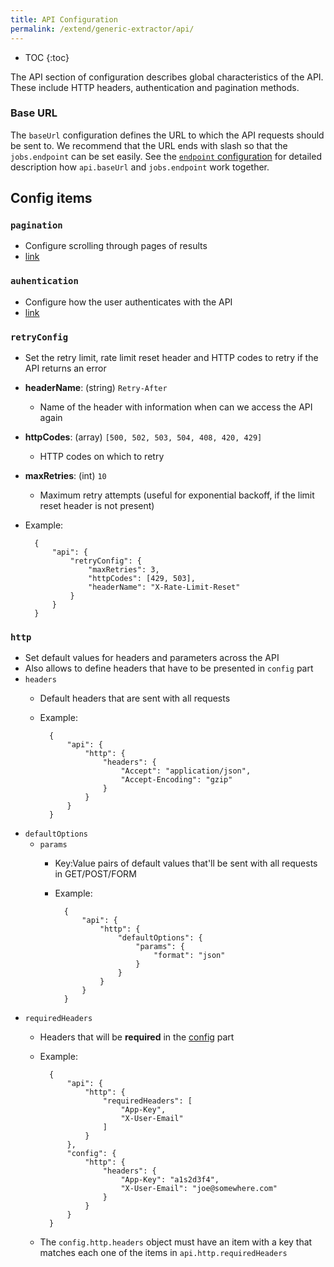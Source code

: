 ```yaml
---
title: API Configuration
permalink: /extend/generic-extractor/api/
---
```


* TOC
{:toc}

The API section of configuration describes global characteristics of the API. These include
HTTP headers, authentication and pagination methods. 

### Base URL
The `baseUrl` configuration defines the URL to which the API requests should be sent to. We
recommend that the URL ends with slash so that the `jobs.endpoint` can be set easily.
See the [`endpoint` configuration](/extend/generic-extractor/jobs/#endpoint) for detailed description
how `api.baseUrl` and `jobs.endpoint` work together.


## Config items


### `pagination`
- Configure scrolling through pages of results
- [link](/extend/generic-extractor/pagination/)

### `auhentication`
- Configure how the user authenticates with the API
- [link](/extend/generic-extractor/authentication/)

### `retryConfig`
- Set the retry limit, rate limit reset header and HTTP codes to retry if the API returns an error
- **headerName**: (string) `Retry-After`
    - Name of the header with information when can we access the API again
- **httpCodes**: (array) `[500, 502, 503, 504, 408, 420, 429]`
    - HTTP codes on which to retry
- **maxRetries**: (int) `10`
    - Maximum retry attempts (useful for exponential backoff, if the limit reset header is not present)
- Example:

        {
            "api": {
                "retryConfig": {
                    "maxRetries": 3,
                    "httpCodes": [429, 503],
                    "headerName": "X-Rate-Limit-Reset"
                }
            }
        }

### `http`
- Set default values for headers and parameters across the API
- Also allows to define headers that have to be presented in `config` part
- `headers`
    - Default headers that are sent with all requests
    - Example:

            {
                "api": {
                    "http": {
                        "headers": {
                            "Accept": "application/json",
                            "Accept-Encoding": "gzip"
                        }
                    }
                }
            }

- `defaultOptions`
    - `params`
        - Key:Value pairs of default values that'll be sent with all requests in GET/POST/FORM
        - Example:

                {
                    "api": {
                        "http": {
                            "defaultOptions": {
                                "params": {
                                    "format": "json"
                                }
                            }
                        }
                    }
                }

- `requiredHeaders`
    - Headers that will be **required** in the [config](/extend/generic-extractor/config/) part
    - Example:

            {
                "api": {
                    "http": {
                        "requiredHeaders": [
                            "App-Key",
                            "X-User-Email"
                        ]
                    }
                },
                "config": {
                    "http": {
                        "headers": {
                            "App-Key": "a1s2d3f4",
                            "X-User-Email": "joe@somewhere.com"
                        }
                    }
                }
            }

    - The `config.http.headers` object must have an item with a key that matches each one of the items in `api.http.requiredHeaders`
